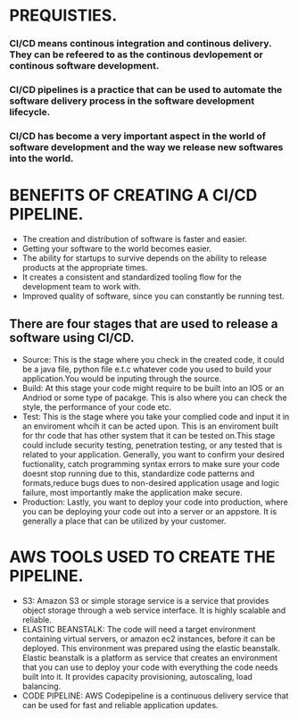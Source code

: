 # PREQUISTIES.
### CI/CD means continous integration and continous delivery. They can be refeered to as the continous devlopement or continous software development.
### CI/CD  pipelines is a practice that can be used to  automate the software delivery process in the software development lifecycle.
### CI/CD has become a very important aspect in the world of software development and the way we release new softwares into the world.

# BENEFITS OF CREATING A CI/CD PIPELINE.
* The creation and  distribution of software is faster and easier.
* Getting your software to the world becomes easier.
* The ability for startups to survive depends on the ability to release products at the 
appropriate times.
* It creates a consistent and standardized tooling flow for the development team to work with.
* Improved quality of software, since you can constantly be running test.

## There are four stages that are used to release a software using CI/CD.
* Source: This is the stage where you check in the created code, it could be a java file, python file e.t.c whatever code you used to build your application.You would be inputing through the source.
* Build: At this stage your code might require to be built into an IOS or an Andriod or some type of pacakge. This is also where you can check the style, the performance of your code etc.
* Test: This is the stage where you take your complied code and input it in an enviroment whcih it can be acted upon. This is an enviroment built for thr code that has other system that it can be tested on.This stage could include security testing, penetration testing, or any tested that is related to your application. Generally, you want to confirm your desired fuctionality, catch programming syntax errors to make sure your code doesnt stop running due to this, standardize code patterns and formats,reduce bugs dues to non-desired application usage and logic failure, most importantly make the application make secure.
* Production: Lastly, you want to deploy your code into production, where you can be deploying your code out into a server or an appstore. It is generally a place that can be utilized by your customer.

# AWS TOOLS USED TO CREATE THE PIPELINE.
* S3: Amazon S3 or simple storage service is a service that provides object storage through a web service interface. It is highly scalable and reliable. 
* ELASTIC BEANSTALK: The code will need a target environment containing virtual servers, or amazon ec2 instances, before it can be deployed. This environment was prepared using the elastic beanstalk.
Elastic beanstalk is a platform as service that creates an environment that you can use to deploy your code with everything the code needs built into it. It provides capacity provisioning, autoscaling, load balancing.
* CODE PIPELINE: AWS Codepipeline is a continuous delivery service that can be used for fast and reliable application updates.

